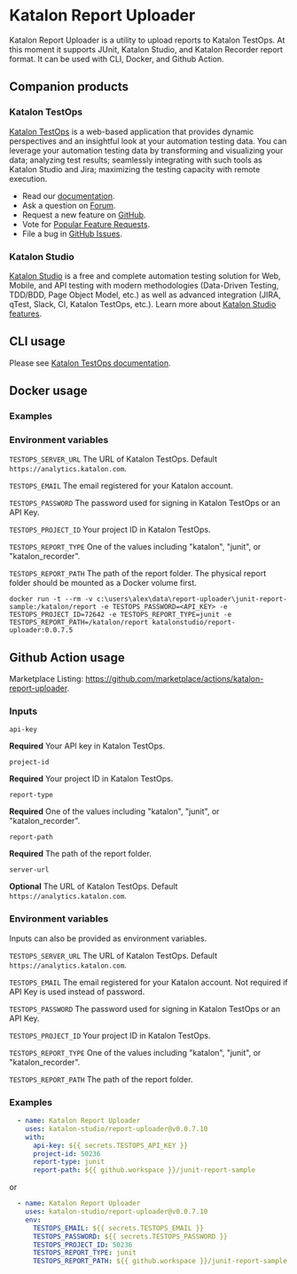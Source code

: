 # Katalon Report Uploader

Katalon Report Uploader is a utility to upload reports to Katalon TestOps. At this moment it supports JUnit, Katalon Studio, and Katalon Recorder report format. It can be used with CLI, Docker, and Github Action.

## Companion products

### Katalon TestOps

[Katalon TestOps](https://analytics.katalon.com) is a web-based application that provides dynamic perspectives and an insightful look at your automation testing data. You can leverage your automation testing data by transforming and visualizing your data; analyzing test results; seamlessly integrating with such tools as Katalon Studio and Jira; maximizing the testing capacity with remote execution.

* Read our [documentation](https://docs.katalon.com/katalon-analytics/docs/overview.html).
* Ask a question on [Forum](https://forum.katalon.com/categories/katalon-analytics).
* Request a new feature on [GitHub](CONTRIBUTING.md).
* Vote for [Popular Feature Requests](https://github.com/katalon-analytics/katalon-analytics/issues?q=is%3Aopen+is%3Aissue+label%3Afeature-request+sort%3Areactions-%2B1-desc).
* File a bug in [GitHub Issues](https://github.com/katalon-analytics/katalon-analytics/issues).

### Katalon Studio
[Katalon Studio](https://www.katalon.com) is a free and complete automation testing solution for Web, Mobile, and API testing with modern methodologies (Data-Driven Testing, TDD/BDD, Page Object Model, etc.) as well as advanced integration (JIRA, qTest, Slack, CI, Katalon TestOps, etc.). Learn more about [Katalon Studio features](https://www.katalon.com/features/).

## CLI usage

Please see [Katalon TestOps documentation](https://docs.katalon.com/katalon-analytics/docs/project-management-import-cli.html).

## Docker usage

### Examples

### Environment variables

`TESTOPS_SERVER_URL`
The URL of Katalon TestOps. Default `https://analytics.katalon.com`.

`TESTOPS_EMAIL`
The email registered for your Katalon account.

`TESTOPS_PASSWORD`
The password used for signing in Katalon TestOps or an API Key.

`TESTOPS_PROJECT_ID`
Your project ID in Katalon TestOps.

`TESTOPS_REPORT_TYPE`
One of the values including "katalon", "junit", or "katalon_recorder".

`TESTOPS_REPORT_PATH`
The path of the report folder. The physical report folder should be mounted as a Docker volume first.

```
docker run -t --rm -v c:\users\alex\data\report-uploader\junit-report-sample:/katalon/report -e TESTOPS_PASSWORD=<API_KEY> -e TESTOPS_PROJECT_ID=72642 -e TESTOPS_REPORT_TYPE=junit -e TESTOPS_REPORT_PATH=/katalon/report katalonstudio/report-uploader:0.0.7.5
```

## Github Action usage

Marketplace Listing: https://github.com/marketplace/actions/katalon-report-uploader.

### Inputs

`api-key`

**Required** Your API key in Katalon TestOps.

`project-id`

**Required** Your project ID in Katalon TestOps.

`report-type`

**Required** One of the values including "katalon", "junit", or "katalon_recorder". 

`report-path`

**Required** The path of the report folder.

`server-url`

**Optional** The URL of Katalon TestOps. Default `https://analytics.katalon.com`.

### Environment variables

Inputs can also be provided as environment variables.

`TESTOPS_SERVER_URL`
The URL of Katalon TestOps. Default `https://analytics.katalon.com`.

`TESTOPS_EMAIL`
The email registered for your Katalon account. Not required if API Key is used instead of password.

`TESTOPS_PASSWORD`
The password used for signing in Katalon TestOps or an API Key.

`TESTOPS_PROJECT_ID`
Your project ID in Katalon TestOps.

`TESTOPS_REPORT_TYPE`
One of the values including "katalon", "junit", or "katalon_recorder".

`TESTOPS_REPORT_PATH`
The path of the report folder.

### Examples

```yaml
  - name: Katalon Report Uploader
    uses: katalon-studio/report-uploader@v0.0.7.10
    with:
      api-key: ${{ secrets.TESTOPS_API_KEY }}
      project-id: 50236
      report-type: junit
      report-path: ${{ github.workspace }}/junit-report-sample
```

or

```yaml
  - name: Katalon Report Uploader
    uses: katalon-studio/report-uploader@v0.0.7.10
    env:
      TESTOPS_EMAIL: ${{ secrets.TESTOPS_EMAIL }}
      TESTOPS_PASSWORD: ${{ secrets.TESTOPS_PASSWORD }}
      TESTOPS_PROJECT_ID: 50236
      TESTOPS_REPORT_TYPE: junit
      TESTOPS_REPORT_PATH: ${{ github.workspace }}/junit-report-sample
```
